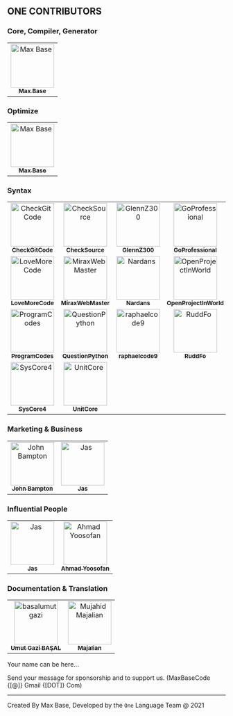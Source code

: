 ## ONE CONTRIBUTORS

### Core, Compiler, Generator

<!-- prettier-ignore -->
<table>
   <tr>
      <td align="center">
         <a href="https://michielborkent.nl">
            <img src="https://avatars1.githubusercontent.com/u/2658040?v=4" width="100px;" alt="Max Base"/><br>
            <sub><b>Max Base</b></sub>
         </a><br>
      </td>
      <!--
      <td align="center">
         <a href="https://github.com/Mohammadiye">
            <img src="https://avatars1.githubusercontent.com/u/51291744?v=4" width="100px;" alt="Seyyed Ali Mohammadiye"/><br>
            <sub><b>Ali Mohammadiye</b></sub>
         </a><br>
      </td>
      -->
   </tr>
</table>

### Optimize

<table>
   <tr>
      <td align="center">
         <a href="https://michielborkent.nl">
            <img src="https://avatars1.githubusercontent.com/u/2658040?v=4" width="100px;" alt="Max Base"/><br>
            <sub><b>Max Base</b></sub>
         </a><br>
      </td>
   </tr>
</table>

### Syntax

<table>
   <tr>
      <td align="center">
         <a href="https://github.com/CheckGitCode">
            <img src="https://avatars1.githubusercontent.com/u/26344781?v=4" width="100px;" alt="CheckGitCode"/><br>
            <sub><b>CheckGitCode</b></sub>
         </a><br>
      </td>
      <td align="center">
         <a href="https://github.com/CheckSource">
            <img src="https://avatars1.githubusercontent.com/u/26503655?v=4" width="100px;" alt="CheckSource"/><br>
            <sub><b>CheckSource</b></sub>
         </a><br>
      </td>
      <td align="center">
         <a href="https://github.com/GlennZ300">
            <img src="https://avatars1.githubusercontent.com/u/48390056?v=4" width="100px;" alt="GlennZ300"/><br>
            <sub><b>GlennZ300</b></sub>
         </a><br>
      </td>
      <td align="center">
         <a href="https://github.com/GoProfessional">
            <img src="https://avatars1.githubusercontent.com/u/26503577?v=4" width="100px;" alt="GoProfessional"/><br>
            <sub><b>GoProfessional</b></sub>
         </a><br>
      </td>
      <td align="center">
         <a href="https://github.com/hebrew878">
            <img src="https://avatars1.githubusercontent.com/u/45189885?v=4" width="100px;" alt="hebrew878"/><br>
            <sub><b>hebrew878</b></sub>
         </a><br>
      </td>
      <td align="center">
         <a href="https://github.com/jassab">
            <img src="https://avatars1.githubusercontent.com/u/41446786?v=4" width="100px;" alt="Jas"/><br>
            <sub><b>Jas</b></sub>
         </a><br>
      </td>
   </tr>
   <tr>
      <td align="center">
         <a href="https://github.com/LoveMoreCode">
            <img src="https://avatars1.githubusercontent.com/u/25818881?v=4" width="100px;" alt="LoveMoreCode"/><br>
            <sub><b>LoveMoreCode</b></sub>
         </a><br>
      </td>
      <td align="center">
         <a href="https://github.com/MiraxWebMaster">
            <img src="https://avatars1.githubusercontent.com/u/48389774?v=4" width="100px;" alt="MiraxWebMaster"/><br>
            <sub><b>MiraxWebMaster</b></sub>
         </a><br>
      </td>
      <!--
      <td align="center">
         <a href="https://github.com/Mohammadiye">
            <img src="https://avatars1.githubusercontent.com/u/51291744?v=4" width="100px;" alt="Ali Mohammadiye"/><br>
            <sub><b>Ali Mohammadiye</b></sub>
         </a><br>
      </td>
      -->
      <td align="center">
         <a href="https://github.com/Nardans">
            <img src="https://avatars1.githubusercontent.com/u/49128692?v=4" width="100px;" alt="Nardans"/><br>
            <sub><b>Nardans</b></sub>
         </a><br>
      </td>
      <td align="center">
         <a href="https://github.com/OpenProjectInWorld">
            <img src="https://avatars1.githubusercontent.com/u/26503628?v=4" width="100px;" alt="OpenProjectInWorld"/><br>
            <sub><b>OpenProjectInWorld</b></sub>
         </a><br>
      </td>
      <td align="center">
         <a href="https://github.com/Pglapds">
            <img src="https://avatars1.githubusercontent.com/u/46846354?v=4" width="100px;" alt="Pglapds"/><br>
            <sub><b>Pglapds</b></sub>
         </a><br>
      </td>
      <td align="center">
         <a href="https://github.com/BaseMax">
            <img src="https://avatars1.githubusercontent.com/u/2658040?v=4" width="100px;" alt="Max Base"/><br>
            <sub><b>Max Base</b></sub>
         </a><br>
      </td>
   </tr>
    <tr>
      <td align="center">
         <a href="https://github.com/ProgramCodes">
            <img src="https://avatars1.githubusercontent.com/u/40146766?v=4" width="100px;" alt="ProgramCodes"/><br>
            <sub><b>ProgramCodes</b></sub>
         </a><br>
      </td>
      <td align="center">
         <a href="https://github.com/QuestionPython">
            <img src="https://avatars1.githubusercontent.com/u/25328620?v=4" width="100px;" alt="QuestionPython"/><br>
            <sub><b>QuestionPython</b></sub>
         </a><br>
      </td>
      <td align="center">
         <a href="https://github.com/raphaelcode9">
            <img src="https://avatars1.githubusercontent.com/u/26503611?v=4" width="100px;" alt="raphaelcode9"/><br>
            <sub><b>raphaelcode9</b></sub>
         </a><br>
      </td>
      <td align="center">
         <a href="https://github.com/RuddFo">
            <img src="https://avatars1.githubusercontent.com/u/48390339?v=4" width="100px;" alt="RuddFo"/><br>
            <sub><b>RuddFo</b></sub>
         </a><br>
      </td>
      <td align="center">
         <a href="https://github.com/Rumbas">
            <img src="https://avatars1.githubusercontent.com/u/49128417?v=4" width="100px;" alt="Rumbas"/><br>
            <sub><b>Rumbas</b></sub>
         </a><br>
      </td>
      <td align="center">
         <a href="https://github.com/Stephin">
            <img src="https://avatars1.githubusercontent.com/u/20446133?v=4" width="100px;" alt="Stephin"/><br>
            <sub><b>Stephin</b></sub>
         </a><br>
      </td>
   </tr>
   <tr>
      <td align="center">
         <a href="https://github.com/SysCore4">
            <img src="https://avatars1.githubusercontent.com/u/26503693?v=4" width="100px;" alt="SysCore4"/><br>
            <sub><b>SysCore4</b></sub>
         </a><br>
      </td>
      <td align="center">
         <a href="https://github.com/UnitCore">
            <img src="https://avatars1.githubusercontent.com/u/26503670?v=4" width="100px;" alt="UnitCore"/><br>
            <sub><b>UnitCore</b></sub>
         </a><br>
      </td>
   </tr>
</table>

### Marketing & Business

<table>
   <tr>
      <td align="center">
         <a href="https://github.com/jbampton">
            <img src="https://avatars.githubusercontent.com/u/418747?v=4" width="100px;" alt="John Bampton"/><br>
            <sub><b>John Bampton</b></sub>
         </a><br>
      </td>
      <td align="center">
         <a href="https://github.com/jassab">
            <img src="https://avatars1.githubusercontent.com/u/41446786?v=4" width="100px;" alt="Jas"/><br>
            <sub><b>Jas</b></sub>
         </a><br>
      </td>
   </tr>
</table>

### Influential People

<table>
   <tr>
      <td align="center">
         <a href="https://github.com/jassab">
            <img src="https://avatars1.githubusercontent.com/u/41446786?v=4" width="100px;" alt="Jas"/><br>
            <sub><b>Jas</b></sub>
         </a><br>
      </td>
      <td align="center">
         <a href="https://github.com/yoosofan">
            <img src="https://avatars1.githubusercontent.com/u/94287?v=4" width="100px;" alt="Ahmad Yoosofan"/><br>
            <sub><b>Ahmad Yoosofan</b></sub>
         </a><br>
      </td>
   </tr>
</table>

### Documentation & Translation

<table>
   <tr>
      <td align="center">
         <a href="https://github.com/basalumutgazi">
            <img src="https://avatars.githubusercontent.com/u/81925269?v=4" width="100px;" alt="basalumutgazi"/><br>
            <sub><b>Umut Gazi BAŞAL</b></sub>
         </a><br>
      </td>
      <td align="center">
         <a href="https://github.com/Majalian">
            <img src="https://avatars.githubusercontent.com/u/81928799?v=4" width="100px;" alt="Mujahid Majalian"/><br>
            <sub><b>Majalian</b></sub>
         </a><br>
      </td>
   </tr>
</table>

Your name can be here...

Send your message for sponsorship and to support us. (MaxBaseCode {[@]} Gmail {[DOT]} Com)

---

Created By Max Base, Developed by the `One` Language Team @ 2021
